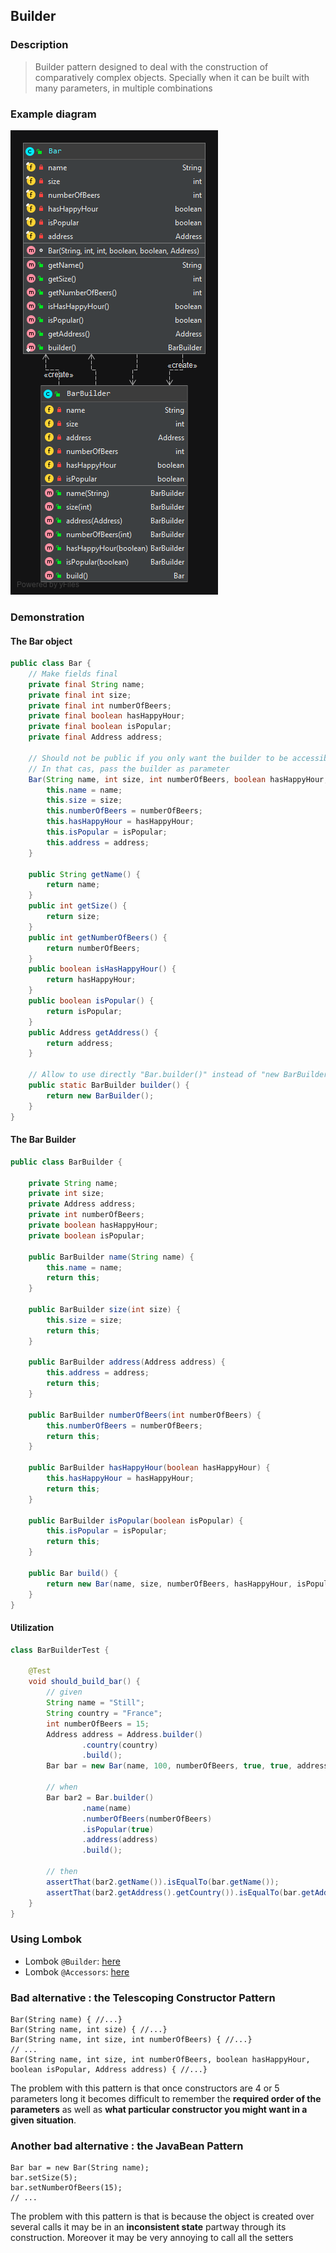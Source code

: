 ## Builder

### Description
>Builder pattern designed to deal with the construction of comparatively complex objects.
>Specially when it can be built with many parameters, in multiple combinations

### Example diagram
![](images/Builder.png)

### Demonstration
#### The Bar object
```java
public class Bar {
    // Make fields final
    private final String name;
    private final int size;
    private final int numberOfBeers;
    private final boolean hasHappyHour;
    private final boolean isPopular;
    private final Address address;

    // Should not be public if you only want the builder to be accessible to define the object
    // In that cas, pass the builder as parameter
    Bar(String name, int size, int numberOfBeers, boolean hasHappyHour, boolean isPopular, Address address) {
        this.name = name;
        this.size = size;
        this.numberOfBeers = numberOfBeers;
        this.hasHappyHour = hasHappyHour;
        this.isPopular = isPopular;
        this.address = address;
    }

    public String getName() {
        return name;
    }
    public int getSize() {
        return size;
    }
    public int getNumberOfBeers() {
        return numberOfBeers;
    }
    public boolean isHasHappyHour() {
        return hasHappyHour;
    }
    public boolean isPopular() {
        return isPopular;
    }
    public Address getAddress() {
        return address;
    }

    // Allow to use directly "Bar.builder()" instead of "new BarBuilder().builder()"
    public static BarBuilder builder() {
        return new BarBuilder();
    }
}
```

#### The Bar Builder
```java
public class BarBuilder {
    
    private String name;
    private int size;
    private Address address;
    private int numberOfBeers;
    private boolean hasHappyHour;
    private boolean isPopular;

    public BarBuilder name(String name) {
        this.name = name;
        return this;
    }

    public BarBuilder size(int size) {
        this.size = size;
        return this;
    }

    public BarBuilder address(Address address) {
        this.address = address;
        return this;
    }

    public BarBuilder numberOfBeers(int numberOfBeers) {
        this.numberOfBeers = numberOfBeers;
        return this;
    }

    public BarBuilder hasHappyHour(boolean hasHappyHour) {
        this.hasHappyHour = hasHappyHour;
        return this;
    }

    public BarBuilder isPopular(boolean isPopular) {
        this.isPopular = isPopular;
        return this;
    }

    public Bar build() {
        return new Bar(name, size, numberOfBeers, hasHappyHour, isPopular, address);
    }
}
```

#### Utilization
```java
class BarBuilderTest {

    @Test
    void should_build_bar() {
        // given
        String name = "Still";
        String country = "France";
        int numberOfBeers = 15;
        Address address = Address.builder()
                .country(country)
                .build();
        Bar bar = new Bar(name, 100, numberOfBeers, true, true, address);

        // when
        Bar bar2 = Bar.builder()
                .name(name)
                .numberOfBeers(numberOfBeers)
                .isPopular(true)
                .address(address)
                .build();

        // then
        assertThat(bar2.getName()).isEqualTo(bar.getName());
        assertThat(bar2.getAddress().getCountry()).isEqualTo(bar.getAddress().getCountry());
    }
}
```

### Using Lombok
- Lombok `@Builder`: [here](https://projectlombok.org/features/Builder)
- Lombok `@Accessors`: [here](https://projectlombok.org/features/experimental/Accessors)

### Bad alternative : the Telescoping Constructor Pattern
```
Bar(String name) { //...}
Bar(String name, int size) { //...}
Bar(String name, int size, int numberOfBeers) { //...}
// ...
Bar(String name, int size, int numberOfBeers, boolean hasHappyHour, boolean isPopular, Address address) { //...}
```
The problem with this pattern is that once constructors are 4 or 5 parameters long it becomes difficult to remember 
the **required order of the parameters** as well as **what particular constructor you might want in a given situation**.

### Another bad alternative : the JavaBean Pattern
```
Bar bar = new Bar(String name);
bar.setSize(5);
bar.setNumberOfBeers(15);
// ...
```
The problem with this pattern is that is because the object is created over several calls it may be in an 
**inconsistent state** partway through its construction.
Moreover it may be very annoying to call all the setters